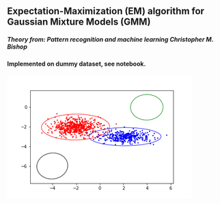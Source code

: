 ## Expectation-Maximization (EM) algorithm for Gaussian Mixture Models (GMM) 
##### Theory from: Pattern recognition and machine learning  Christopher M. Bishop

#### Implemented on dummy dataset, see notebook.
![Alt Text](em.gif)
